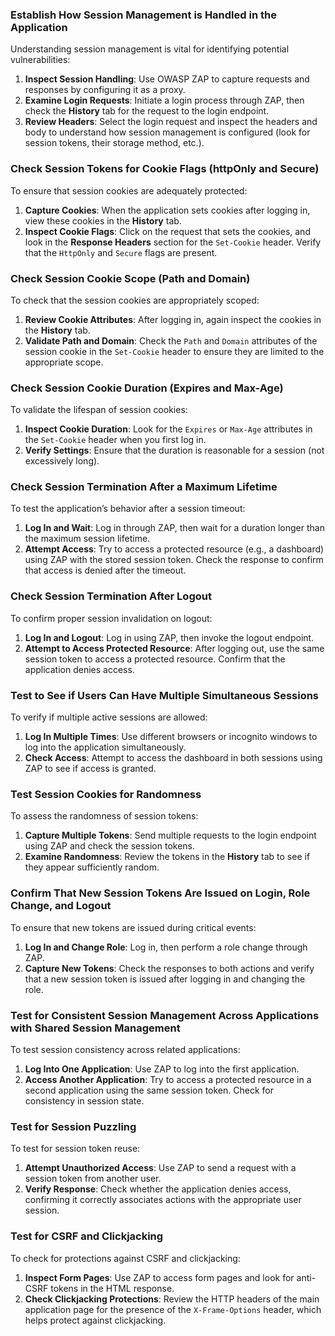### Establish How Session Management is Handled in the Application

Understanding session management is vital for identifying potential vulnerabilities:

1. **Inspect Session Handling**: Use OWASP ZAP to capture requests and responses by configuring it as a proxy.
2. **Examine Login Requests**: Initiate a login process through ZAP, then check the **History** tab for the request to the login endpoint.
3. **Review Headers**: Select the login request and inspect the headers and body to understand how session management is configured (look for session tokens, their storage method, etc.).

### Check Session Tokens for Cookie Flags (httpOnly and Secure)

To ensure that session cookies are adequately protected:

1. **Capture Cookies**: When the application sets cookies after logging in, view these cookies in the **History** tab.
2. **Inspect Cookie Flags**: Click on the request that sets the cookies, and look in the **Response Headers** section for the `Set-Cookie` header. Verify that the `HttpOnly` and `Secure` flags are present.

### Check Session Cookie Scope (Path and Domain)

To check that the session cookies are appropriately scoped:

1. **Review Cookie Attributes**: After logging in, again inspect the cookies in the **History** tab.
2. **Validate Path and Domain**: Check the `Path` and `Domain` attributes of the session cookie in the `Set-Cookie` header to ensure they are limited to the appropriate scope.

### Check Session Cookie Duration (Expires and Max-Age)

To validate the lifespan of session cookies:

1. **Inspect Cookie Duration**: Look for the `Expires` or `Max-Age` attributes in the `Set-Cookie` header when you first log in.
2. **Verify Settings**: Ensure that the duration is reasonable for a session (not excessively long).

### Check Session Termination After a Maximum Lifetime

To test the application’s behavior after a session timeout:

1. **Log In and Wait**: Log in through ZAP, then wait for a duration longer than the maximum session lifetime.
2. **Attempt Access**: Try to access a protected resource (e.g., a dashboard) using ZAP with the stored session token. Check the response to confirm that access is denied after the timeout.

### Check Session Termination After Logout

To confirm proper session invalidation on logout:

1. **Log In and Logout**: Log in using ZAP, then invoke the logout endpoint.
2. **Attempt to Access Protected Resource**: After logging out, use the same session token to access a protected resource. Confirm that the application denies access.

### Test to See if Users Can Have Multiple Simultaneous Sessions

To verify if multiple active sessions are allowed:

1. **Log In Multiple Times**: Use different browsers or incognito windows to log into the application simultaneously.
2. **Check Access**: Attempt to access the dashboard in both sessions using ZAP to see if access is granted.

### Test Session Cookies for Randomness

To assess the randomness of session tokens:

1. **Capture Multiple Tokens**: Send multiple requests to the login endpoint using ZAP and check the session tokens.
2. **Examine Randomness**: Review the tokens in the **History** tab to see if they appear sufficiently random.

### Confirm That New Session Tokens Are Issued on Login, Role Change, and Logout

To ensure that new tokens are issued during critical events:

1. **Log In and Change Role**: Log in, then perform a role change through ZAP.
2. **Capture New Tokens**: Check the responses to both actions and verify that a new session token is issued after logging in and changing the role.

### Test for Consistent Session Management Across Applications with Shared Session Management

To test session consistency across related applications:

1. **Log Into One Application**: Use ZAP to log into the first application.
2. **Access Another Application**: Try to access a protected resource in a second application using the same session token. Check for consistency in session state.

### Test for Session Puzzling

To test for session token reuse:

1. **Attempt Unauthorized Access**: Use ZAP to send a request with a session token from another user.
2. **Verify Response**: Check whether the application denies access, confirming it correctly associates actions with the appropriate user session.

### Test for CSRF and Clickjacking

To check for protections against CSRF and clickjacking:

1. **Inspect Form Pages**: Use ZAP to access form pages and look for anti-CSRF tokens in the HTML response.
2. **Check Clickjacking Protections**: Review the HTTP headers of the main application page for the presence of the `X-Frame-Options` header, which helps protect against clickjacking.